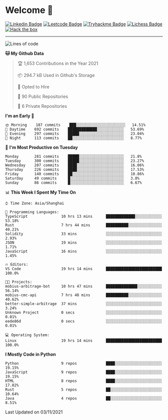 # Welcome 👋

[![Linkedin Badge](https://img.shields.io/badge/-PedroTorres-blue?style=flat-square&logo=Linkedin&logoColor=white&link=https://www.linkedin.com/in/PedroTorres/)](https://www.linkedin.com/in/pedro-torres-cruz/)
[![Leetcode Badge](https://img.shields.io/badge/profile-leetcode-green)](https://leetcode.com/corfucinas/)
[![Tryhackme Badge](https://img.shields.io/badge/profile-tryhackme-blue)](https://tryhackme.com/p/Corfucinas/)
[![Lichess Badge](https://img.shields.io/badge/challenge_me-lichess-yellow)](https://lichess.org/@/Corfucinas)
[![Hack the box](https://img.shields.io/badge/hack_the_box-profile-red)](https://www.hackthebox.eu/profile/375826)

---

<!--START_SECTION:waka-->
![Lines of code](https://img.shields.io/badge/From%20Hello%20World%20I%27ve%20Written-1.6%20million%20lines%20of%20code-blue)

**🐱 My Github Data** 

> 🏆 1,653 Contributions in the Year 2021
 > 
> 📦 294.7 kB Used in Github's Storage 
 > 
> 💼 Opted to Hire
 > 
> 📜 90 Public Repositories 
 > 
> 🔑 6 Private Repositories  
 > 
**I'm an Early 🐤** 

```text
🌞 Morning    187 commits    ███░░░░░░░░░░░░░░░░░░░░░░   14.51% 
🌆 Daytime    692 commits    █████████████░░░░░░░░░░░░   53.69% 
🌃 Evening    297 commits    █████░░░░░░░░░░░░░░░░░░░░   23.04% 
🌙 Night      113 commits    ██░░░░░░░░░░░░░░░░░░░░░░░   8.77%

```
📅 **I'm Most Productive on Tuesday** 

```text
Monday       281 commits    █████░░░░░░░░░░░░░░░░░░░░   21.8% 
Tuesday      300 commits    █████░░░░░░░░░░░░░░░░░░░░   23.27% 
Wednesday    207 commits    ████░░░░░░░░░░░░░░░░░░░░░   16.06% 
Thursday     226 commits    ████░░░░░░░░░░░░░░░░░░░░░   17.53% 
Friday       140 commits    ██░░░░░░░░░░░░░░░░░░░░░░░   10.86% 
Saturday     49 commits     █░░░░░░░░░░░░░░░░░░░░░░░░   3.8% 
Sunday       86 commits     █░░░░░░░░░░░░░░░░░░░░░░░░   6.67%

```


📊 **This Week I Spent My Time On** 

```text
⌚︎ Time Zone: Asia/Shanghai

💬 Programming Languages: 
TypeScript               10 hrs 13 mins      █████████████░░░░░░░░░░░░   53.18% 
Rust                     7 hrs 44 mins       ██████████░░░░░░░░░░░░░░░   40.21% 
Solidity                 33 mins             ░░░░░░░░░░░░░░░░░░░░░░░░░   2.93% 
JSON                     19 mins             ░░░░░░░░░░░░░░░░░░░░░░░░░   1.71% 
JavaScript               16 mins             ░░░░░░░░░░░░░░░░░░░░░░░░░   1.45%

🔥 Editors: 
VS Code                  19 hrs 14 mins      █████████████████████████   100.0%

🐱‍💻 Projects: 
mobius-arbitrage-bot     10 hrs 47 mins      ██████████████░░░░░░░░░░░   56.14% 
mobius-cmc-api           7 hrs 48 mins       ██████████░░░░░░░░░░░░░░░   40.62% 
better-simple-arbitrage  37 mins             ░░░░░░░░░░░░░░░░░░░░░░░░░   3.24% 
Unknown Project          0 secs              ░░░░░░░░░░░░░░░░░░░░░░░░░   0.01% 
eede86d                  0 secs              ░░░░░░░░░░░░░░░░░░░░░░░░░   0.01%

💻 Operating System: 
Linux                    19 hrs 14 mins      █████████████████████████   100.0%

```

**I Mostly Code in Python** 

```text
Python                   9 repos             ████░░░░░░░░░░░░░░░░░░░░░   19.15% 
JavaScript               9 repos             ████░░░░░░░░░░░░░░░░░░░░░   19.15% 
HTML                     8 repos             ████░░░░░░░░░░░░░░░░░░░░░   17.02% 
Rust                     5 repos             ██░░░░░░░░░░░░░░░░░░░░░░░   10.64% 
Java                     4 repos             ██░░░░░░░░░░░░░░░░░░░░░░░   8.51%

```



 Last Updated on 03/11/2021
<!--END_SECTION:waka-->
